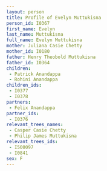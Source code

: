 ```yaml
---
layout: person
title: Profile of Evelyn Muttukisna
person_id: I0367
first_name: Evelyn
last_name: Muttukisna
full_name: Evelyn Muttukisna
mother: Juliana Casie Chetty
mother_id: I0180
father: Henry Theobold Muttukisna
father_id: I0364
children:
 - Patrick Anandappa
 - Rohini Anandappa
children_ids:
 - I0377
 - I0378
partners:
 - Felix Anandappa
partner_ids:
 - I0376
relevant_trees_names:
 - Casper Casie Chetty
 - Philip James Muttukisna
relevant_trees_ids:
 - I500097
 - I0841
sex: F
---
```


